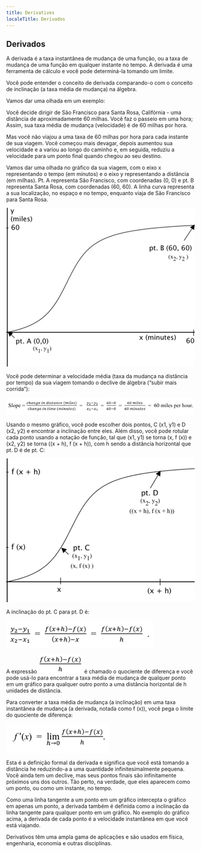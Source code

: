 ```yaml
---
title: Derivatives
localeTitle: Derivados
---
```

## Derivados

A derivada é a taxa instantânea de mudança de uma função, ou a taxa de mudança de uma função em qualquer instante no tempo. A derivada é uma ferramenta de cálculo e você pode determiná-la tomando um limite.

Você pode entender o conceito de derivada comparando-o com o conceito de inclinação (a taxa média de mudança) na álgebra.

Vamos dar uma olhada em um exemplo:

Você decide dirigir de São Francisco para Santa Rosa, Califórnia - uma distância de aproximadamente 60 milhas. Você faz o passeio em uma hora; Assim, sua taxa média de mudança (velocidade) é de 60 milhas por hora.

Mas você não viajou a uma taxa de 60 milhas por hora para cada instante de sua viagem. Você começou mais devagar, depois aumentou sua velocidade e a variou ao longo do caminho e, em seguida, reduziu a velocidade para um ponto final quando chegou ao seu destino.

Vamos dar uma olhada no gráfico da sua viagem, com o eixo x representando o tempo (em minutos) e o eixo y representando a distância (em milhas). Pt. A representa São Francisco, com coordenadas (0, 0) e pt. B representa Santa Rosa, com coordenadas (60, 60). A linha curva representa a sua localização, no espaço e no tempo, enquanto viaja de São Francisco para Santa Rosa.

![imagem](https://github.com/MarkMikow/MyFiles/blob/master/img1.png?raw=true)

Você pode determinar a velocidade média (taxa da mudança na distância por tempo) da sua viagem tomando o declive de álgebra (“subir mais corrida”):

![imagem](https://github.com/MarkMikow/MyFiles/blob/master/img2.png?raw=true)

Usando o mesmo gráfico, você pode escolher dois pontos, C (x1, y1) e D (x2, y2) e encontrar a inclinação entre eles. Além disso, você pode rotular cada ponto usando a notação de função, tal que (x1, y1) se torna (x, f (x)) e (x2, y2) se torna ((x + h), f (x + h)), com h sendo a distância horizontal que pt. D é de pt. C:

![imagem](https://github.com/MarkMikow/MyFiles/blob/master/img3.png?raw=true)

A inclinação do pt. C para pt. D é:

![imagem](https://github.com/MarkMikow/MyFiles/blob/master/img4.png?raw=true)

A expressão ![imagem](https://github.com/MarkMikow/MyFiles/blob/master/img5.png?raw=true) é chamado o quociente de diferença e você pode usá-lo para encontrar a taxa média de mudança de qualquer ponto em um gráfico para qualquer outro ponto a uma distância horizontal de h unidades de distância.

Para converter a taxa média de mudança (a inclinação) em uma taxa instantânea de mudança (a derivada, notada como f (x)), você pega o limite do quociente de diferença:

![imagem](https://github.com/MarkMikow/MyFiles/blob/master/img6.png?raw=true)

Esta é a definição formal da derivada e significa que você está tomando a distância he reduzindo-a a uma quantidade infinitesimalmente pequena. Você ainda tem um declive, mas seus pontos finais são infinitamente próximos uns dos outros. Tão perto, na verdade, que eles aparecem como um ponto, ou como um instante, no tempo.

Como uma linha tangente a um ponto em um gráfico intercepta o gráfico em apenas um ponto, a derivada também é definida como a inclinação da linha tangente para qualquer ponto em um gráfico. No exemplo do gráfico acima, a derivada de cada ponto é a velocidade instantânea em que você está viajando.

Derivativos têm uma ampla gama de aplicações e são usados ​​em física, engenharia, economia e outras disciplinas.